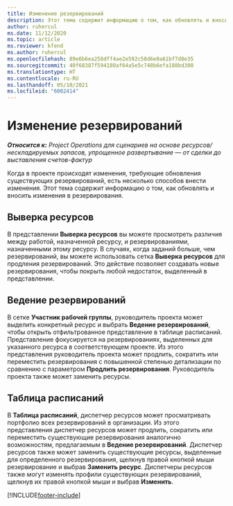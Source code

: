 ```yaml
---
title: Изменение резервирований
description: Этот тема содержит информацию о том, как обновлять и вносить изменения в резервирования.
author: ruhercul
ms.date: 11/12/2020
ms.topic: article
ms.reviewer: kfend
ms.author: ruhercul
ms.openlocfilehash: 89e6b6ea258dff4ae2e592c58d6e0a61bf7d8e35
ms.sourcegitcommit: 40f68387f594180af64a5e5c748b6efa188bd300
ms.translationtype: HT
ms.contentlocale: ru-RU
ms.lasthandoff: 05/10/2021
ms.locfileid: "6002414"
---
```

# <a name="edit-bookings"></a>Изменение резервирований

_**Относится к:** Project Operations для сценариев на основе ресурсов/нескладируемых запасов, упрощенное развертывание — от сделки до выставления счетов-фактур_


Когда в проекте происходят изменения, требующие обновления существующих резервирований, есть несколько способов внести изменения. Этот тема содержит информацию о том, как обновлять и вносить изменения в резервирования.

## <a name="resource-reconciliation"></a>Выверка ресурсов

В представлении **Выверка ресурсов** вы можете просмотреть различия между работой, назначенной ресурсу, и резервированиями, назначенными этому ресурсу. В случаях, когда заданий больше, чем резервирований, вы можете использовать сетка **Выверка ресурсов** для продления резервирований. Это действие позволяет создавать новые резервирования, чтобы покрыть любой недостаток, выделенный в представлении.

## <a name="maintain-bookings"></a>Ведение резервирований

В сетке **Участник рабочей группы**, руководитель проекта может выделить конкретный ресурс и выбрать **Ведение резервирований**, чтобы открыть отфильтрованное представление в таблице расписаний. Представление фокусируется на резервированиях, выделенных для указанного ресурса в соответствующем проекте. Из этого представления руководитель проекта может продлить, сократить или переместить резервирования с повышенной степенью детализации по сравнению с параметром **Продлить резервирования**. Руководитель проекта также может заменить ресурсы.

## <a name="schedule-board"></a>Таблица расписаний

В **Таблица расписаний**, диспетчер ресурсов может просматривать портфолио всех резервирований в организации. Из этого представления диспетчер ресурсов может продлить, сократить или переместить существующие резервирования аналогично возможностям, предлагаемым в **Ведение резервирований**. Диспетчер ресурсов также может заменить существующие ресурсы, выделенные для определенного резервирования, щелкнув правой кнопкой мыши резервирование и выбрав **Заменить ресурс**. Диспетчеры ресурсов также могут изменять профили существующих резервирований, щелкнув их правой кнопкой мыши и выбрав **Изменить**.


[!INCLUDE[footer-include](../includes/footer-banner.md)]